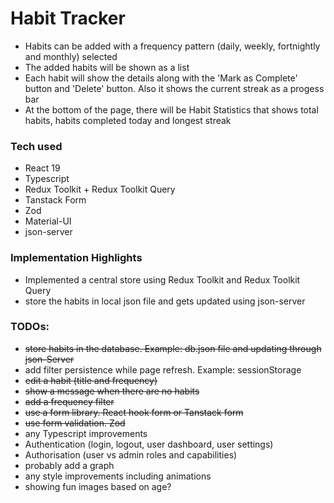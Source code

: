 # Habit Tracker

- Habits can be added with a frequency pattern (daily, weekly, fortnightly and monthly) selected
- The added habits will be shown as a list
- Each habit will show the details along with the 'Mark as Complete' button and 'Delete' button. Also it shows the current streak as a progess bar
- At the bottom of the page, there will be Habit Statistics that shows total habits, habits completed today and longest streak

### Tech used

- React 19
- Typescript
- Redux Toolkit + Redux Toolkit Query
- Tanstack Form
- Zod
- Material-UI
- json-server

### Implementation Highlights

- Implemented a central store using Redux Toolkit and Redux Toolkit Query
- store the habits in local json file and gets updated using json-server

### TODOs:

- ~~store habits in the database. Example: db.json file and updating through json-Server~~
- add filter persistence while page refresh. Example: sessionStorage
- ~~edit a habit (title and frequency)~~
- ~~show a message when there are no habits~~
- ~~add a frequency filter~~
- ~~use a form library. React hook form or Tanstack form~~
- ~~use form validation. Zod~~
- any Typescript improvements
- Authentication (login, logout, user dashboard, user settings)
- Authorisation (user vs admin roles and capabilities)
- probably add a graph
- any style improvements including animations
- showing fun images based on age?
